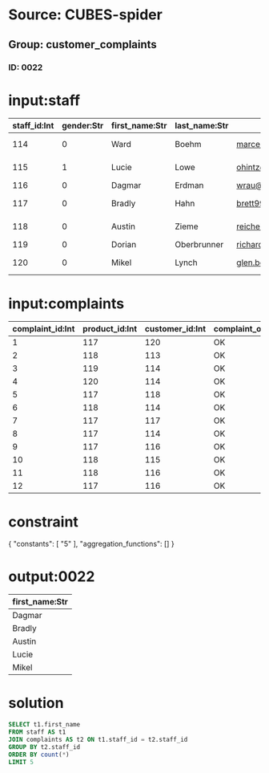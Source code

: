 # Source: CUBES-spider
## Group: customer_complaints
### ID: 0022

# input:staff

| staff_id:Int | gender:Str | first_name:Str | last_name:Str | email_address:Str | phone_number:Str |
|---|---|---|---|---|---|
| 114 | 0 | Ward | Boehm | marcelle.ritchie@example.com | (379)551-0838x146 |
| 115 | 1 | Lucie | Lowe | ohintz@example.org | 142-311-6503x206 |
| 116 | 0 | Dagmar | Erdman | wrau@example.com | 345-656-5571 |
| 117 | 0 | Bradly | Hahn | brett99@example.net | 1-132-839-9409x288 |
| 118 | 0 | Austin | Zieme | reichel.armani@example.org | (383)553-1035x20399 |
| 119 | 0 | Dorian | Oberbrunner | richard.gutkowski@example.com | 155-811-6153 |
| 120 | 0 | Mikel | Lynch | glen.borer@example.com | 751-262-8424x575 |

# input:complaints

| complaint_id:Int | product_id:Int | customer_id:Int | complaint_outcome_code:Str | complaint_status_code:Str | complaint_type_code:Str | date_complaint_raised:Str | date_complaint_closed:Str | staff_id:Int |
|---|---|---|---|---|---|---|---|---|
| 1 | 117 | 120 | OK | Closed | Product Failure | 2002-07-18 10:59:35 | 1976-04-19 11:03:06 | 114 |
| 2 | 118 | 113 | OK | New | Product Unusable | 1973-02-10 22:55:56 | 2013-09-14 02:59:10 | 120 |
| 3 | 119 | 114 | OK | New | Product Unusable | 2006-10-29 07:08:46 | 1995-09-11 14:48:46 | 115 |
| 4 | 120 | 114 | OK | Closed | Product Unusable | 1977-08-06 00:31:19 | 1970-10-14 00:57:25 | 114 |
| 5 | 117 | 118 | OK | Open | Product Failure | 2007-10-14 21:50:43 | 2000-08-17 17:02:48 | 116 |
| 6 | 118 | 114 | OK | Open | Product Unusable | 1987-07-11 14:40:30 | 1975-10-11 05:54:30 | 114 |
| 7 | 117 | 117 | OK | New | Product Unusable | 2002-07-18 10:59:35 | 1976-04-19 11:03:06 | 118 |
| 8 | 117 | 114 | OK | New | Product Unusable | 1973-02-10 22:55:56 | 2013-09-14 02:59:10 | 117 |
| 9 | 117 | 116 | OK | New | Product Unusable | 2006-10-29 07:08:46 | 1995-09-11 14:48:46 | 120 |
| 10 | 118 | 115 | OK | New | Product Unusable | 1977-08-06 00:31:19 | 1970-10-14 00:57:25 | 114 |
| 11 | 118 | 116 | OK | Open | Product Unusable | 2007-10-14 21:50:43 | 2000-08-17 17:02:48 | 115 |
| 12 | 117 | 116 | OK | Open | Product Unusable | 1987-07-11 14:40:30 | 1975-10-11 05:54:30 | 114 |

# constraint

{
  "constants": [
    "5"
  ],
  "aggregation_functions": []
}

# output:0022

| first_name:Str |
|---|
| Dagmar |
| Bradly |
| Austin |
| Lucie |
| Mikel |

# solution

```sql
SELECT t1.first_name
FROM staff AS t1
JOIN complaints AS t2 ON t1.staff_id = t2.staff_id
GROUP BY t2.staff_id
ORDER BY count(*)
LIMIT 5
```
